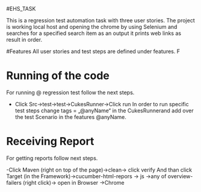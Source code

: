 #EHS_TASK

This is a regression test automation task with three user stories. The project is working local host and opening the chrome by using Selenium and searches for a specified search item as an output it prints web links as result in order.

#Features 
All user stories and test steps are defined under features. F

# Running of the code
For running @ regression test follow the next steps.
- Click Src->test->test->CukesRunner->Click run
In order to run specific test steps change tags = „@anyName“ in the CukesRunnerand add over the test Scenario in the features @anyName.

# Receiving Report
For getting reports follow next steps.

-Click Maven (right on top of the page)->clean-> click verify
And than click Target (in the Framework)->cucumber-html-repors -> js ->any of overview-failers (right click)-> open in Browser ->Chrome
